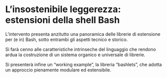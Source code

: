 # L’insostenibile leggerezza: estensioni della shell Bash

L’intervento presenta anzitutto una panoramica delle librerie di estensione per (e in) Bash, sotto entrambi gli aspetti tecnico e storico.

Si farà cenno alle caratteristiche intrinseche del linguaggio che rendono ardua la costruzione di un sistema organico e universale di librerie. 

Si presenterà infine un “working example”, la libreria “bashlets”, che adotta un approccio pienamente modulare ed estensibile.
